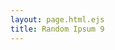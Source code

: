 ```yaml
---
layout: page.html.ejs
title: Random Ipsum 9
---
```


<lorem-ipsum type="paragraphs" count="10"></lorem-ipsum>